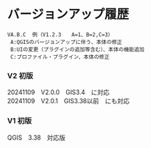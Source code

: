 # バージョンアップ履歴 
    VA.B.C  例（V1.2.3　　A=1、B=2,C=3）  
     A:QGISのバージョンアップに伴う、本体の修正  
     B:UIの変更（プラグインの追加等含む）、本体の機能追加  
     C:プロファイル・プラグイン、本体の修正  
### V2 初版  
20241109　V2.0.0　GIS3.4　に対応  
20241109　V2.0.1　GIS3.38以前　にも対応  
### V1 初版  
QGIS　3.38　対応版
